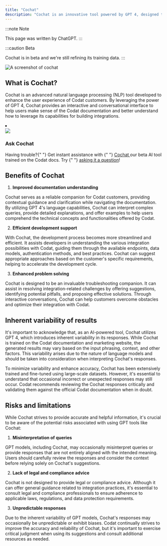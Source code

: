 ```yaml
---
title: "Cochat"
description: "Cochat is an innovative tool powered by GPT 4, designed to assist Codat customers in navigating the Codat documentation and marketing website"
---
```


:::note Note

This page was written by ChatGPT.
:::

:::caution Beta

Cochat is in beta and we're still refining its training data.
:::

![A screenshot of cochat](/img/cochat/screenshot.png)

## What is Cochat?

Cochat is an advanced natural language processing (NLP) tool developed to enhance the user experience of Codat customers. By leveraging the power of GPT 4, Cochat provides an interactive and conversational interface to help users make sense of the Codat documentation and better understand how to leverage its capabilities for building integrations.

<li className="card dark">
  <div className="header">
    <img
      src="/img/cochat/logo-openai-mini.png"
      className="mini-icon"
    />
    <h3>Ask Cochat</h3>
  </div>
  <p>
    Having trouble?{" "}
    Get instant assistance with {" "}
    <a href="https://cochat.codat.io" target="_blank">
      Cochat
    </a> 
    our beta AI tool trained on the Codat docs. Try {" "}
    <a href="https://cochat.codat.io" target="_blank">asking it a question</a>!
  </p>
</li>

## Benefits of Cochat

1. **Improved documentation understanding**

  Cochat serves as a reliable companion for Codat customers, providing contextual guidance and clarification while navigating the documentation. By utilizing GPT 4's language capabilities, Cochat can interpret complex queries, provide detailed explanations, and offer examples to help users comprehend the technical concepts and functionalities offered by Codat.

2. **Efficient development support**

  With Cochat, the development process becomes more streamlined and efficient. It assists developers in understanding the various integration possibilities with Codat, guiding them through the available endpoints, data models, authentication methods, and best practices. Cochat can suggest appropriate approaches based on the customer's specific requirements, helping to accelerate the development cycle.

3. **Enhanced problem solving**

  Cochat is designed to be an invaluable troubleshooting companion. It can assist in resolving integration-related challenges by offering suggestions, identifying potential pitfalls, and proposing effective solutions. Through interactive conversations, Cochat can help customers overcome obstacles and optimize their integration with Codat.

## Inherent variability of results

It's important to acknowledge that, as an AI-powered tool, Cochat utilizes GPT 4, which introduces inherent variability in its responses. While Cochat is trained on the Codat documentation and marketing website, the generated results may vary based on the input phrasing, context, and other factors. This variability arises due to the nature of language models and should be taken into consideration when interpreting Cochat's responses.

To minimize variability and enhance accuracy, Cochat has been extensively trained and fine-tuned using large-scale datasets. However, it's essential to understand that occasional incorrect or unexpected responses may still occur. Codat recommends reviewing the Cochat responses critically and validating them against the official Codat documentation when in doubt.

## Risks and limitations

While Cochat strives to provide accurate and helpful information, it's crucial to be aware of the potential risks associated with using GPT tools like Cochat:

1. **Misinterpretation of queries**

  GPT models, including Cochat, may occasionally misinterpret queries or provide responses that are not entirely aligned with the intended meaning. Users should carefully review the responses and consider the context before relying solely on Cochat's suggestions.

2. **Lack of legal and compliance advice**

  Cochat is not designed to provide legal or compliance advice. Although it can offer general guidance related to integration practices, it's essential to consult legal and compliance professionals to ensure adherence to applicable laws, regulations, and data protection requirements.

3. **Unpredictable responses**
  
  Due to the inherent variability of GPT models, Cochat's responses may occasionally be unpredictable or exhibit biases. Codat continually strives to improve the accuracy and reliability of Cochat, but it's important to exercise critical judgment when using its suggestions and consult additional resources as needed.
